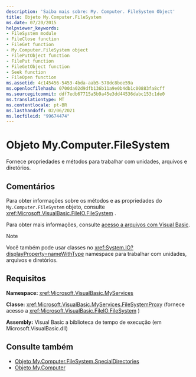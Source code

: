 ```yaml
---
description: 'Saiba mais sobre: My. Computer. FileSystem Object'
title: Objeto My.Computer.FileSystem
ms.date: 07/20/2015
helpviewer_keywords:
- FileSystem module
- FileClose function
- FileGet function
- My.Computer.FileSystem object
- FilePutObject function
- FilePut function
- FileGetObject function
- Seek function
- FileOpen function
ms.assetid: 4c145456-5453-4bda-aab5-578dc8bee59a
ms.openlocfilehash: 0700da02d9dfb136b11a9e0b4db1c00883fa8cff
ms.sourcegitcommit: ddf7edb67715a5b9a45e3dd44536dabc153c1de0
ms.translationtype: MT
ms.contentlocale: pt-BR
ms.lasthandoff: 02/06/2021
ms.locfileid: "99674474"
---
```

# <a name="mycomputerfilesystem-object"></a>Objeto My.Computer.FileSystem

Fornece propriedades e métodos para trabalhar com unidades, arquivos e diretórios.  
  
## <a name="remarks"></a>Comentários  

 Para obter informações sobre os métodos e as propriedades do `My.Computer.FileSystem` objeto, consulte <xref:Microsoft.VisualBasic.FileIO.FileSystem> .  
  
 Para obter mais informações, consulte [acesso a arquivos com Visual Basic](../../developing-apps/programming/drives-directories-files/file-access.md).  
  
> [!NOTE]
> Você também pode usar classes no <xref:System.IO?displayProperty=nameWithType> namespace para trabalhar com unidades, arquivos e diretórios.  
  
## <a name="requirements"></a>Requisitos  

 **Namespace:** <xref:Microsoft.VisualBasic.MyServices>  
  
 **Classe:** <xref:Microsoft.VisualBasic.MyServices.FileSystemProxy> (fornece acesso a <xref:Microsoft.VisualBasic.FileIO.FileSystem> )  
  
 **Assembly:** Visual Basic a biblioteca de tempo de execução (em Microsoft.VisualBasic.dll)  
  
## <a name="see-also"></a>Consulte também

- [Objeto My.Computer.FileSystem.SpecialDirectories](my-computer-filesystem-specialdirectories-object.md)
- [Objeto My.Computer](my-computer-object.md)
